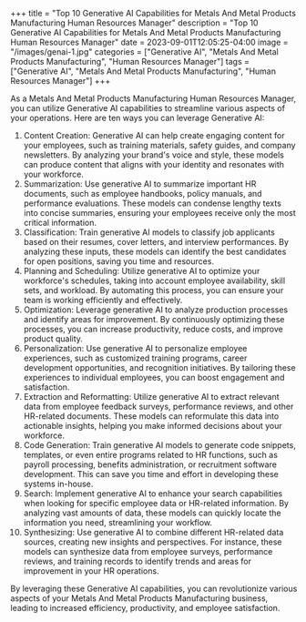 +++
title = "Top 10 Generative AI Capabilities for Metals And Metal Products Manufacturing Human Resources Manager"
description = "Top 10 Generative AI Capabilities for Metals And Metal Products Manufacturing Human Resources Manager"
date = 2023-09-01T12:05:25-04:00
image = "/images/genai-1.jpg"
categories = ["Generative AI", "Metals And Metal Products Manufacturing", "Human Resources Manager"]
tags = ["Generative AI", "Metals And Metal Products Manufacturing", "Human Resources Manager"]
+++

As a Metals And Metal Products Manufacturing Human Resources Manager, you can utilize Generative AI capabilities to streamline various aspects of your operations. Here are ten ways you can leverage Generative AI:

1. Content Creation: Generative AI can help create engaging content for your employees, such as training materials, safety guides, and company newsletters. By analyzing your brand's voice and style, these models can produce content that aligns with your identity and resonates with your workforce.
2. Summarization: Use generative AI to summarize important HR documents, such as employee handbooks, policy manuals, and performance evaluations. These models can condense lengthy texts into concise summaries, ensuring your employees receive only the most critical information.
3. Classification: Train generative AI models to classify job applicants based on their resumes, cover letters, and interview performances. By analyzing these inputs, these models can identify the best candidates for open positions, saving you time and resources.
4. Planning and Scheduling: Utilize generative AI to optimize your workforce's schedules, taking into account employee availability, skill sets, and workload. By automating this process, you can ensure your team is working efficiently and effectively.
5. Optimization: Leverage generative AI to analyze production processes and identify areas for improvement. By continuously optimizing these processes, you can increase productivity, reduce costs, and improve product quality.
6. Personalization: Use generative AI to personalize employee experiences, such as customized training programs, career development opportunities, and recognition initiatives. By tailoring these experiences to individual employees, you can boost engagement and satisfaction.
7. Extraction and Reformatting: Utilize generative AI to extract relevant data from employee feedback surveys, performance reviews, and other HR-related documents. These models can reformulate this data into actionable insights, helping you make informed decisions about your workforce.
8. Code Generation: Train generative AI models to generate code snippets, templates, or even entire programs related to HR functions, such as payroll processing, benefits administration, or recruitment software development. This can save you time and effort in developing these systems in-house.
9. Search: Implement generative AI to enhance your search capabilities when looking for specific employee data or HR-related information. By analyzing vast amounts of data, these models can quickly locate the information you need, streamlining your workflow.
10. Synthesizing: Use generative AI to combine different HR-related data sources, creating new insights and perspectives. For instance, these models can synthesize data from employee surveys, performance reviews, and training records to identify trends and areas for improvement in your HR operations.

By leveraging these Generative AI capabilities, you can revolutionize various aspects of your Metals And Metal Products Manufacturing business, leading to increased efficiency, productivity, and employee satisfaction.